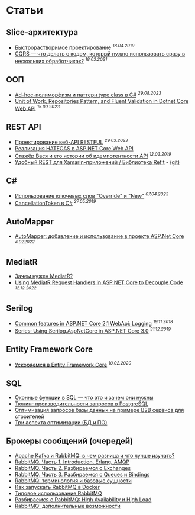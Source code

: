 # Cтатьи

## Slice-архитектура
* [Быстрорастворимое проектирование](https://habr.com/ru/companies/jugru/articles/447308/) <sup>*18.04.2019*</sup>
* [CQRS — что делать с кодом, который нужно использовать сразу в нескольких обработчиках?](https://habr.com/ru/articles/547746/) <sup>*18.03.2021*</sup>

## ООП
* [Ad-hoc-полиморфизм и паттерн type class в C#](https://habr.com/ru/companies/ruvds/articles/757118/) <sup>*29.08.2023*</sup>
* [Unit of Work, Repositories Pattern, and Fluent Validation in Dotnet Core Web API](https://dev.to/drsimplegraffiti/unit-of-work-repositories-pattern-and-fluent-validation-in-dotnet-core-web-api--3i8h) <sup>*15.09.2023*</sup>

## REST API
* [Проектирование веб-API RESTFUL](https://learn.microsoft.com/ru-ru/azure/architecture/best-practices/api-design) <sup>*29.03.2023*</sup>
* [Реализация HATEOAS в ASP.NET Core Web API](https://forproger.ru/article/realizaciya-hateoas-v-aspnet-core-web-api)
* [Стажёр Вася и его истории об идемпотентности API](https://habr.com/ru/companies/yandex/articles/442762/) <sup>*12.03.2019*</sup>
* [Удобный REST для Xamarin-приложений / Библиотека Refit](https://habr.com/ru/companies/microsoft/articles/310704/) - [(git)](https://github.com/reactiveui/refit)

## C#
* [Использование ключевых слов "Override" и "New"](https://learn.microsoft.com/ru-ru/dotnet/csharp/programming-guide/classes-and-structs/knowing-when-to-use-override-and-new-keywords) <sup>*07.04.2023*</sup>
* [CancellationToken в C#](https://stefaniuk.website/all/cancellationtoken/) <sup>*27.05.2019*</sup>

## AutoMapper
* [AutoMapper: добавление и использование в проекте ASP.Net Core](https://habr.com/ru/articles/649645/) <sup>*4.022022*</sup>

## MediatR
* [Зачем нужен MediatR?](https://habr.com/ru/articles/588887/)
* [Using MediatR Request Handlers in ASP.NET Core to Decouple Code](https://dev.to/stevenmclintock/using-mediatr-request-handlers-in-aspnet-core-to-decouple-code-1mko) <sup>*12.12.2022*</sup>

## Serilog
* [Common features in ASP.NET Core 2.1 WebApi: Logging](https://anthonygiretti.com/2018/11/19/common-features-in-asp-net-core-2-1-webapi-logging/) <sup>*19.11.2018*</sup>
* [Series: Using Serilog.AspNetCore in ASP.NET Core 3.0](https://andrewlock.net/series/using-serilog-aspnetcore-in-asp-net-core-3/) <sup>*31.12.2019*</sup>

## Entity Framework Core
* [Ускоряемся в Entity Framework Core](https://habr.com/ru/articles/487734/) <sup>*10.02.2020*</sup>

## SQL
* [Оконные функции в SQL — что это и зачем они нужны](https://tproger.ru/translations/sql-window-functions/)
* [Тюнинг производительности запросов в PostgreSQL](https://habr.com/ru/articles/461997/)
* [Оптимизация запросов базы данных на примере B2B сервиса для строителей](https://habr.com/ru/articles/461071/)
* [Три аспекта оптимизации (БД и ПО)](https://habr.com/ru/articles/349910/)

## Брокеры сообщений (очередей)
* [Apache Kafka и RabbitMQ: в чем разница и что лучше изучать?](https://habr.com/ru/companies/southbridge/articles/666326/)
* [RabbitMQ. Часть 1. Introduction. Erlang, AMQP](https://habr.com/ru/articles/488654/)
* [RabbitMQ. Часть 2. Разбираемся с Exchanges](https://habr.com/ru/articles/489086/)
* [RabbitMQ. Часть 3. Разбираемся с Queues и Bindings](https://habr.com/ru/articles/490960/)
* [RabbitMQ: терминология и базовые сущности](https://habr.com/ru/companies/southbridge/articles/703060/)
* [Как запускать RabbitMQ в Docker](https://habr.com/ru/companies/southbridge/articles/704208/)
* [Типовое использование RabbitMQ](https://habr.com/ru/companies/southbridge/articles/714358/)
* [Разбираемся с RabbitMQ: High Availability и High Load](https://habr.com/ru/companies/southbridge/articles/723706/)
* [RabbitMQ: дополнительные возможности](https://habr.com/ru/companies/southbridge/articles/724520/)
